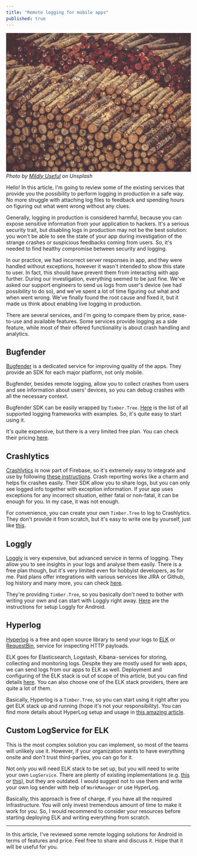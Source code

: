 ```yaml
---
title: "Remote logging for mobile apps"
published: true
---
```


![Photo by Mildly Useful on Unsplash](/assets/mildly-useful-249033-unsplash.jpg)
*Photo by [Mildly Useful](https://unsplash.com/@usefulcollective) on Unsplash*

Hello! In this article, I'm going to review some of the existing services that provide you the possibility to perform logging in production in a safe way. No more struggle with attaching log files to feedback and spending hours on figuring out what went wrong without any clues.

Generally, logging in production is considered harmful, because you can expose sensitive information from your application to hackers. It's a serious security trait, but disabling logs in production may not be the best solution: you won't be able to see the state of your app during investigation of the strange crashes or suspicious feedbacks coming from users. So, it's needed to find healthy compromise between security and logging.

In our practice, we had incorrect server responses in app, and they were handled without exceptions, however it wasn't intended to show this state to user. In fact, this should have prevent them from interacting with app further.
During our investigation, everything seemed to be just fine. We've asked our support engineers to send us logs from user's device (we had possibility to do so), and we've spent a lot of time figuring out what and when went wrong. We've finally found the root cause and fixed it, but it made us think about enabling live logging in production.

There are several services, and I'm going to compare them by price, ease-to-use and available features. Some services provide logging as a side feature, while most of their offered functionality is about crash handling and analytics.

## Bugfender

[Bugfender](https://bugfender.com) is a dedicated service for improving quality of the apps. They provide an SDK for each major platform, not only mobile.

Bugfender, besides remote logging,  allow you to collect crashes from users and see information about users' devices, so you can debug crashes with all the necessary context.

Bugfender SDK can be easily wrapped by `Timber.Tree`. [Here](http://support.bugfender.com/supported-logging-frameworks) is the list of all supported logging frameworks with examples. So, it's quite easy to start using it.

It's quite expensive, but there is a very limited free plan. You can check their pricing [here](https://bugfender.com/pricing/).

## Crashlytics

[Crashlytics](https://firebase.google.com/docs/crashlytics/) is now part of Firebase, so it's extremely easy to integrate and use by following [these instructions](https://firebase.google.com/docs/crashlytics/get-started). Crash reporting works like a charm and helps fix crashes easily. Their SDK allow you to share logs, but you can only see logged info together with exception information. If your app uses exceptions for any incorrect situation, either fatal or non-fatal, it can be enough for you. In my case, it was not enough.

For convenience, you can create your own `Timber.Tree`  to log to Crashlytics. They don't provide it from scratch, but it's easy to write one by yourself, just like [this](https://gist.github.com/jonfinerty/3e24867df66cd6e14c5937a72ed6d50a).

## Loggly

[Loggly](https://www.loggly.com) is very expensive, but advanced service in terms of logging. They allow you to see insights in your logs and analyse them easily. There is a free plan though, but it's very limited even for hobbyist developers, as for me. Paid plans offer integrations with various services like JIRA or Github, log history and many more, you can check [here](https://www.loggly.com/plans-and-pricing/).

They're providing `Timber.Tree`, so you basically don't need to bother with writing your own and can start with Loggly right away. [Here](https://www.loggly.com/docs/android-logs/) are the instructions for setup Loggly for Android.

## Hyperlog

[Hyperlog](https://github.com/hypertrack/hyperlog-android) is a free and open source library to send your logs to [ELK](https://www.elastic.co/elk-stack) or [RequestBin](https://requestbin.fullcontact.com/), service for inspecting HTTP payloads.

ELK goes for Elasticsearch, Logstash, Kibana - services for storing, collecting and monitoring logs. Despite they are mostly used for web apps, we can send logs from our apps to ELK as well. Deployment and configuring of the ELK stack is out of scope of this article, but you can find details [here](https://logz.io/learn/complete-guide-elk-stack/). You can also choose one of the ELK stack providers, there are quite a lot of them.

Basically, Hyperlog is a `Timber.Tree`, so you can start using it right after you get ELK stack up and running (hope it's not your responsibility). You can find more details about HyperLog setup and usage in [this amazing article](https://android.jlelse.eu/android-remote-logger-library-for-debugging-343443bd38b7).

## Custom LogService for ELK

This is the most complex solution you can implement, so most of the teams will unlikely use it. However, if your organization wants to have everything onsite and don't trust third-parties, you can go for it.

Not only you will need ELK stack to be set up, but you will need to write your own `LogService`. There are plenty of existing implementations (e.g. [this](https://github.com/Labgoo/android-logstash-logger) or [this](https://gist.github.com/PatrykGala/55603fe4259d812fdc0ffbc9e63eaabc)), but they are outdated. I would suggest not to use them and write your own log sender with help of `WorkManager` or use HyperLog.

Basically, this approach is free of charge, if you have all the required infrastructure. You will only invest tremendous amount of time to make it work for you. So, I would recommend to consider your resources before starting deploying ELK and writing everything from scratch.

---------

In this article, I've reviewed some remote logging solutions for Android in terms of features and price. Feel free to share and discuss it. Hope that it will be useful for you.